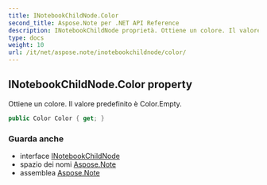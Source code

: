 ```yaml
---
title: INotebookChildNode.Color
second_title: Aspose.Note per .NET API Reference
description: INotebookChildNode proprietà. Ottiene un colore. Il valore predefinito è Color.Empty.
type: docs
weight: 10
url: /it/net/aspose.note/inotebookchildnode/color/
---
```

## INotebookChildNode.Color property

Ottiene un colore. Il valore predefinito è Color.Empty.

```csharp
public Color Color { get; }
```

### Guarda anche

* interface [INotebookChildNode](../)
* spazio dei nomi [Aspose.Note](../../inotebookchildnode/)
* assemblea [Aspose.Note](../../../)


